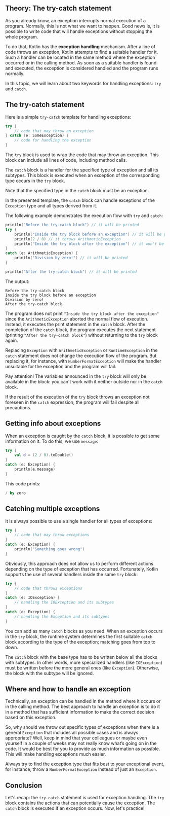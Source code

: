 ## Theory: The try-catch statement

As you already know, an exception interrupts normal execution of a program. Normally, this is not what we want to happen. Good news is, it is possible to write code that will handle exceptions without stopping the whole program.

To do that, Kotlin has the **exception handling** mechanism. After a line of code throws an exception, Kotlin attempts to find a suitable handler for it. Such a handler can be located in the same method where the exception occurred or in the calling method. As soon as a suitable handler is found and executed, the exception is considered handled and the program runs normally.

In this topic, we will learn about two keywords for handling exceptions: `try` and `catch`.

## The try-catch statement

Here is a simple `try-catch` template for handling exceptions:

```kotlin
try {
    // code that may throw an exception
} catch (e: SomeException) {
    // code for handling the exception
}
```

The `try` block is used to wrap the code that may throw an exception. This block can include all lines of code, including method calls.

The `catch` block is a handler for the specified type of exception and all its subtypes. This block is executed when an exception of the corresponding type occurs in the `try` block.



Note that the specified type in the `catch` block must be an exception.



In the presented template, the `catch` block can handle exceptions of the `Exception` type and all types derived from it.

The following example demonstrates the execution flow with `try` and `catch`:

```kotlin
println("Before the try-catch block") // it will be printed
try {
    println("Inside the try block before an exception") // it will be printed
    println(2 / 0) // it throws ArithmeticException
    println("Inside the try block after the exception") // it won't be printed
} 
catch (e: ArithmeticException) {
    println("Division by zero!") // it will be printed
}

println("After the try-catch block") // it will be printed
```

The output:

```no-highlight
Before the try-catch block
Inside the try block before an exception
Division by zero!
After the try-catch block
```

The program does not print `"Inside the try block after the exception"` since the `ArithmeticException` aborted the normal flow of execution. Instead, it executes the print statement in the `catch` block. After the completion of the `catch` block, the program executes the next statement (printing `"After the try-catch block"`) without returning to the `try` block again.

Replacing `Exception` with `ArithmeticException` or `RuntimeException` in the `catch` statement does not change the execution flow of the program. But replacing it, for instance, with `NumberFormatException` will make the handler unsuitable for the exception and the program will fail.

Pay attention! The variables announced in the `try` block will only be available in the block: you can't work with it neither outside nor in the `catch` block.



If the result of the execution of the `try` block throws an exception not foreseen in the `catch` expression, the program will fail despite all precautions.



## Getting info about exceptions

When an exception is caught by the `catch` block, it is possible to get some information on it. To do this, we use `message`:

```kotlin
try {
    val d = (2 / 0).toDouble()
} 
catch (e: Exception) {
    println(e.message)
}
```

This code prints:

```kotlin
/ by zero
```

## Catching multiple exceptions

It is always possible to use a single handler for all types of exceptions:

```kotlin
try {
    // code that may throw exceptions
} 
catch (e: Exception) {
    println("Something goes wrong")
}
```

Obviously, this approach does not allow us to perform different actions depending on the type of exception that has occurred. Fortunately, Kotlin supports the use of several handlers inside the same `try` block:

```kotlin
try {
    // code that throws exceptions
}
catch (e: IOException) {
    // handling the IOException and its subtypes   
}
catch (e: Exception) {
    // handling the Exception and its subtypes
}
```

You can add as many `catch` blocks as you need. When an exception occurs in the `try` block, the runtime system determines the first suitable `catch` block according to the type of the exception; matching goes from top to down.



The `catch` block with the base type has to be written below all the blocks with subtypes. In other words, more specialized handlers (like `IOException`) must be written before the more general ones (like `Exception`). Otherwise, the block with the subtype will be ignored.



## Where and how to handle an exception

Technically, an exception can be handled in the method where it occurs or in the calling method. The best approach to handle an exception is to do it in a method that has sufficient information to make the correct decision based on this exception.

So, why should we throw out specific types of exceptions when there is a general `Exception` that includes all possible cases and is always appropriate? Well, keep in mind that your colleagues or maybe even yourself in a couple of weeks may not really know what’s going on in the code. It would be best for you to provide as much information as possible. This will make handling exceptions much easier.

Always try to find the exception type that fits best to your exceptional event, for instance, throw a `NumberFormatException` instead of just an `Exception`.

## Conclusion

Let's recap: the `try-catch` statement is used for exception handling. The `try` block contains the actions that can potentially cause the exception. The `catch` block is executed if an exception occurs. Now, let's practice!